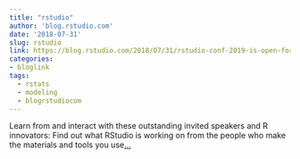 ```yaml
---
title: "rstudio"
author: 'blog.rstudio.com'
date: '2018-07-31'
slug: rstudio
link: https://blog.rstudio.com/2018/07/31/rstudio-conf-2019-is-open-for-registration/
categories:
- bloglink
tags:
  - rstats
  - modeling
  - blogrstudiocom
---
```


Learn from and interact with these outstanding invited speakers and R innovators: Find out what RStudio is working on from the people who make the materials and tools you use[... <i class="fas fa-external-link-alt"></i>](https://blog.rstudio.com/2018/07/31/rstudio-conf-2019-is-open-for-registration/)

